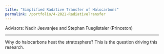 ```yaml
---
title: "Simplified Radative Transfer of Halocarbons"
permalink: /portfolio/4-2021-RadiativeTransfer
---
```

Advisors: Nadir Jeevanjee and Stephan Fueglistaler (Princeton)


---
Why do halocarbons heat the stratosphere? This is the question driving this research.
